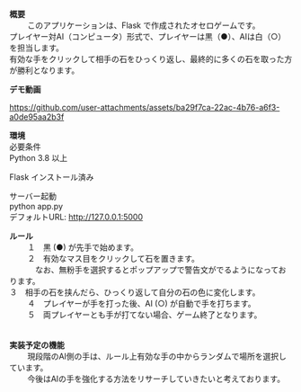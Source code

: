 **概要** <br>　　
このアプリケーションは、Flask で作成されたオセロゲームです。 <br>
プレイヤー対AI（コンピュータ）形式で、プレイヤーは黒（●）、AIは白（○）を担当します。 <br>
有効な手をクリックして相手の石をひっくり返し、最終的に多くの石を取った方が勝利となります。 <br>

**デモ動画** <br>

https://github.com/user-attachments/assets/ba29f7ca-22ac-4b76-a6f3-a0de95aa2b3f

**環境** <br>
必要条件 <br>
Python 3.8 以上 <br>

Flask インストール済み <br>

 サーバー起動 <br>
python app.py <br>
デフォルトURL: http://127.0.0.1:5000 <br>

**ルール** <br>　　
１　黒 (●) が先手で始めます。 <br>　　
２　有効なマス目をクリックして石を置きます。 <br>　
　　なお、無粉手を選択するとポップアップで警告文がでるようになっております。 <br>
３　相手の石を挟んだら、ひっくり返して自分の石の色に変化します。 <br>　　
４　プレイヤーが手を打った後、AI (○) が自動で手を打ちます。 <br>　　
５　両プレイヤーとも手が打てない場合、ゲーム終了となります。 <br>　　

**実装予定の機能** <br>　　
現段階のAI側の手は、ルール上有効な手の中からランダムで場所を選択しています。 <br>　　
今後はAIの手を強化する方法をリサーチしていきたいと考えております。 <br>　　




